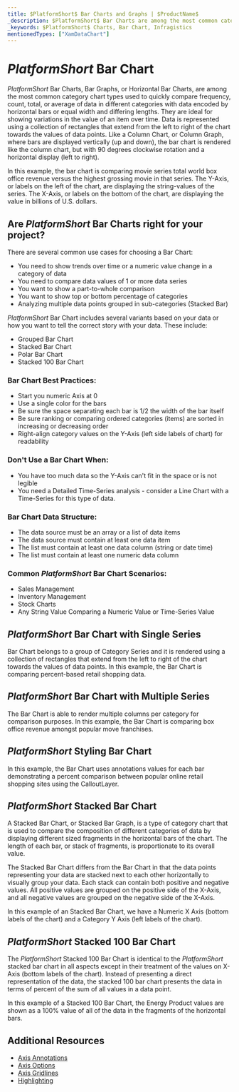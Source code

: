 ```yaml
---
title: $PlatformShort$ Bar Charts and Graphs | $ProductName$
_description: $PlatformShort$ Bar Charts are among the most common category chart types used to quickly compare frequency, count, total, or average of data in different categories. Try for FREE.
_keywords: $PlatformShort$ Charts, Bar Chart, Infragistics
mentionedTypes: ["XamDataChart"]
---
```

# $PlatformShort$ Bar Chart

$PlatformShort$ Bar Charts, Bar Graphs, or Horizontal Bar Charts, are among the most common category chart types used to quickly compare frequency, count, total, or average of data in different categories with data encoded by horizontal bars or equal width and differing lengths. They are ideal for showing variations in the value of an item over time. Data is represented using a collection of rectangles that extend from the left to right of the chart towards the values of data points. Like a Column Chart, or Column Graph, where bars are displayed vertically (up and down), the bar chart is rendered like the column chart, but with 90 degrees clockwise rotation and a horizontal display (left to right).

In this example, the bar chart is comparing movie series total world box office revenue versus the highest grossing movie in that series. The Y-Axis, or labels on the left of the chart, are displaying the string-values of the series. The X-Axis, or labels on the bottom of the chart, are displaying the value in billions of U.S. dollars.

<code-view style="height: 600px"
           data-demos-base-url="{environment:dvDemosBaseUrl}"
           iframe-src="{environment:dvDemosBaseUrl}/charts/data-chart-bar-chart-with-legend"
           alt="$PlatformShort$ Bar Chart with Legend" >
</code-view>

<div class="divider--half"></div>

## Are $PlatformShort$ Bar Charts right for your project?

There are several common use cases for choosing a Bar Chart:

- You need to show trends over time or a numeric value change in a category of data
- You need to compare data values of 1 or more data series
- You want to show a part-to-whole comparison
- You want to show top or bottom percentage of categories
- Analyzing multiple data points grouped in sub-categories (Stacked Bar)

$PlatformShort$ Bar Chart includes several variants based on your data or how you want to tell the correct story with your data. These include:

- Grouped Bar Chart
- Stacked Bar Chart
- Polar Bar Chart
- Stacked 100 Bar Chart

### Bar Chart Best Practices:

- Start you numeric Axis at 0
- Use a single color for the bars
- Be sure the space separating each bar is 1/2 the width of the bar itself
- Be sure ranking or comparing ordered categories (items) are  sorted in increasing or decreasing order
- Right-align category values on the Y-Axis (left side labels of chart) for readability

### Don't Use a Bar Chart When:

- You have too much data so the Y-Axis can't fit in the space or is not legible
- You need a Detailed Time-Series analysis  - consider a Line Chart with a Time-Series for this type of data.

### Bar Chart Data Structure:

- The data source must be an array or a list of data items
- The data source must contain at least one data item
- The list must contain at least one data column (string or date time)
- The list must contain at least one numeric data column

### Common $PlatformShort$ Bar Chart Scenarios:

- Sales Management
- Inventory Management
- Stock Charts
- Any String Value Comparing a Numeric Value or Time-Series Value

<div class="divider--half"></div>

## $PlatformShort$ Bar Chart with Single Series

Bar Chart belongs to a group of Category Series and it is rendered using a collection of rectangles that extend from the left to right of the chart towards the values of data points.
In this example, the Bar Chart is comparing percent-based retail shopping data.


<code-view style="height: 600px"
           data-demos-base-url="{environment:dvDemosBaseUrl}"
           iframe-src="{environment:dvDemosBaseUrl}/charts/data-chart-bar-chart-single-source"
           alt="$PlatformShort$ Bar Chart with Single Source" >
</code-view>

<div class="divider--half"></div>

## $PlatformShort$ Bar Chart with Multiple Series

The Bar Chart is able to render multiple columns per category for comparison purposes. In this example, the Bar Chart is comparing box office revenue amongst popular move franchises.


<code-view style="height: 600px"
           data-demos-base-url="{environment:dvDemosBaseUrl}"
           iframe-src="{environment:dvDemosBaseUrl}/charts/data-chart-bar-chart-multiple-sources"
           alt="$PlatformShort$ Bar Chart with Multiple Sources" >
</code-view>

<div class="divider--half"></div>

## $PlatformShort$ Styling Bar Chart

In this example, the Bar Chart uses annotations values for each bar demonstrating a percent comparison between popular online retail shopping sites using the CalloutLayer.


<code-view style="height: 600px"
           data-demos-base-url="{environment:dvDemosBaseUrl}"
           iframe-src="{environment:dvDemosBaseUrl}/charts/data-chart-bar-chart-styling"
           alt="$PlatformShort$ Bar Chart Styling" >
</code-view>

<div class="divider--half"></div>

## $PlatformShort$ Stacked Bar Chart

A Stacked Bar Chart, or Stacked Bar Graph, is a type of category chart that is used to compare the composition of different categories of data by displaying different sized fragments in the horizontal bars of the chart. The length of each bar, or stack of fragments, is proportionate to its overall value.

The Stacked Bar Chart differs from the Bar Chart in that the data points representing your data are stacked next to each other horizontally to visually group your data. Each stack can contain both positive and negative values. All positive values are grouped on the positive side of the X-Axis, and all negative values are grouped on the negative side of the X-Axis.

In this example of an Stacked Bar Chart, we have a Numeric X Axis (bottom labels of the chart) and a Category Y Axis (left labels of the chart).


<code-view style="height: 600px"
           data-demos-base-url="{environment:dvDemosBaseUrl}"
           iframe-src="{environment:dvDemosBaseUrl}/charts/data-chart-stacked-bar-chart"
           alt="$PlatformShort$ Stacked Bar Chart" >
</code-view>

<div class="divider--half"></div>

## $PlatformShort$ Stacked 100 Bar Chart

The $PlatformShort$ Stacked 100 Bar Chart is identical to the $PlatformShort$ stacked bar chart in all aspects except in their treatment of the values on X-Axis (bottom labels of the chart). Instead of presenting a direct representation of the data, the stacked 100 bar chart presents the data in terms of percent of the sum of all values in a data point.

In this example of a Stacked 100 Bar Chart, the Energy Product values are shown as a 100% value of all of the data in the fragments of the horizontal bars.


<code-view style="height: 600px"
           data-demos-base-url="{environment:dvDemosBaseUrl}"
           iframe-src="{environment:dvDemosBaseUrl}/charts/data-chart-stacked-100-bar-chart"
           alt="$PlatformShort$ Stacked 100 Bar Chart" >
</code-view>

<div class="divider--half"></div>

## Additional Resources
- [Axis Annotations](../chart-features-axis-options.md)
- [Axis Options](../chart-features-axis-options.md)
- [Axis Gridlines](../chart-features-axis-gridlines.md)
- [Highlighting](../chart-features-highlighting.md)

<!-- TODO list API links used in this topic
## API Members
-->
